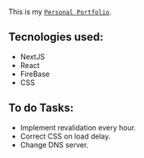 This is my [`Personal Portfolio`](https://pedrotrincheiras.dev).

## Tecnologies used:

* NextJS
* React
* FireBase
* CSS

## To do Tasks:

* Implement revalidation every hour.
* Correct CSS on load delay.
* Change DNS server.

